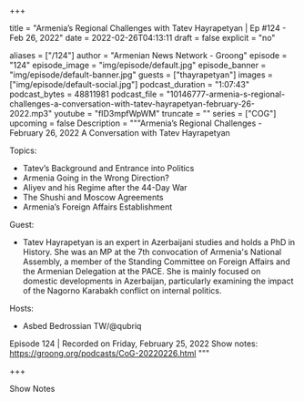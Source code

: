
+++

title = "Armenia’s Regional Challenges with Tatev Hayrapetyan | Ep #124 - Feb 26, 2022"
date = 2022-02-26T04:13:11
draft = false
explicit = "no"

aliases = ["/124"]
author = "Armenian News Network - Groong"
episode = "124"
episode_image = "img/episode/default.jpg"
episode_banner = "img/episode/default-banner.jpg"
guests = ["thayrapetyan"]
images = ["img/episode/default-social.jpg"]
podcast_duration = "1:07:43"
podcast_bytes = 48811981
podcast_file = "10146777-armenia-s-regional-challenges-a-conversation-with-tatev-hayrapetyan-february-26-2022.mp3"
youtube = "fID3mpfWpWM"
truncate = ""
series = ["COG"]
upcoming = false
Description = """Armenia’s Regional Challenges - February 26, 2022
A Conversation with Tatev Hayrapetyan

Topics:
* Tatev’s Background and Entrance into Politics
* Armenia Going in the Wrong Direction?
* Aliyev and his Regime after the 44-Day War
* The Shushi and Moscow Agreements
* Armenia’s Foreign Affairs Establishment


Guest:
* Tatev Hayrapetyan is an expert in Azerbaijani studies and holds a PhD in History. She was an MP at the 7th convocation of Armenia's National Assembly, a member of the Standing Committee on Foreign Affairs and the Armenian Delegation at the PACE. She is mainly focused on domestic developments in Azerbaijan, particularly examining the impact of the Nagorno Karabakh conflict on internal politics.

Hosts:
* Asbed Bedrossian TW/@qubriq


Episode 124 | Recorded on Friday, February 25, 2022
Show notes: https://groong.org/podcasts/CoG-20220226.html
"""

+++

Show Notes

